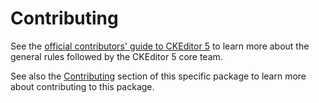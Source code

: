 Contributing
========================================

See the [official contributors' guide to CKEditor 5](https://ckeditor.com/docs/ckeditor5/latest/framework/guides/contributing/contributing.html) to learn more about the general rules followed by the CKEditor 5 core team.

See also the [Contributing](https://github.com/ckeditor/ckeditor5-vue#contributing) section of this specific package to learn more about contributing to this package.
